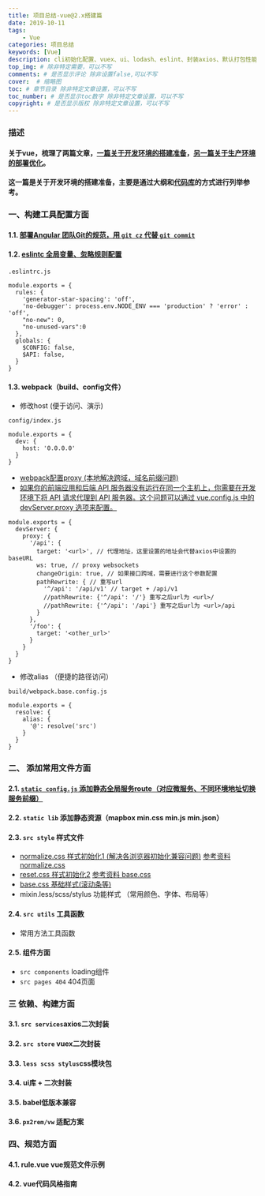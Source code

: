 ```yaml
---
title: 项目总结-vue@2.x搭建篇
date: 2019-10-11
tags: 
    - Vue
categories: 项目总结
keywords: [Vue]
description: cli初始化配置、vuex、ui、lodash、eslint、封装axios、默认打包性能优化、等组织规范
top_img: # 除非特定需要，可以不写
comments: # 是否显示评论 除非设置false,可以不写
cover:  # 缩略图
toc: # 章节目录 除非特定文章设置，可以不写
toc_number: # 是否显示toc数字 除非特定文章设置，可以不写
copyright: # 是否显示版权 除非特定文章设置，可以不写
---
```


### 描述
#### 关于vue，梳理了两篇文章，[一篇关于开发环境的搭建准备](https://lousanpang.github.io/2019/10/11/frontend/vue/project-construction/)，[另一篇关于生产环境的部署优化](https://lousanpang.github.io/2019/12/01/frontend/vue/project-optimization/)。

#### 这一篇是关于开发环境的搭建准备，主要是通过大纲和[代码库](https://github.com/LOUSANPANG/VueBuildTool)的方式进行列举参考。


### 一、构建工具配置方面
#### 1.1. [部署Angular 团队Git的规范，用 `git cz` 代替 `git commit`](https://lousanpang.github.io/2019/11/01/frontend/git/git/)

#### 1.2. [eslintc 全局变量、忽略规则配置](https://lousanpang.github.io/2018/07/05/other/use-eslint/)
```
.eslintrc.js

module.exports = {
  rules: {
    'generator-star-spacing': 'off',
    'no-debugger': process.env.NODE_ENV === 'production' ? 'error' : 'off',
    "no-new": 0,
    "no-unused-vars":0
  },
  globals: {
    $CONFIG: false,
    $API: false,
  }
}
```

#### 1.3. webpack（build、config文件）
<!-- - 构建工具打包图片、css路径问题 -->
- 修改host (便于访问、演示)
```
config/index.js

module.exports = {
  dev: {
    host: '0.0.0.0'
  }
}
```

- [webpack配置proxy (本地解决跨域，域名前缀问题)](https://webpack.docschina.org/configuration/dev-server/#devserverproxy)
- [如果你的前端应用和后端 API 服务器没有运行在同一个主机上，你需要在开发环境下将 API 请求代理到 API 服务器。这个问题可以通过 vue.config.js 中的 devServer.proxy 选项来配置。](https://cli.vuejs.org/zh/config/#devserver)
```
module.exports = {
  devServer: {
    proxy: {
      '/api': {
        target: '<url>', // 代理地址，这里设置的地址会代替axios中设置的baseURL
        ws: true, // proxy websockets
        changeOrigin: true, // 如果接口跨域，需要进行这个参数配置
        pathRewrite: { // 重写url
          '^/api': '/api/v1' // target + /api/v1
          //pathRewrite: {'^/api': '/'} 重写之后url为 <url>/
          //pathRewrite: {'^/api': '/api'} 重写之后url为 <url>/api
        }
      },
      '/foo': {
        target: '<other_url>'
      }
    }
  }
}
```

- 修改alias （便捷的路径访问）
```
build/webpack.base.config.js

module.exports = {
  resolve: {
    alias: {
      '@': resolve('src')
    }
  }
}
```


### 二、 添加常用文件方面
#### 2.1. [`static config.js` 添加静态全局服务route（对应微服务、不同环境地址切换服务前缀）](https://github.com/LOUSANPANG/VueBuildTool/tree/master/dev/static/config)

#### 2.2. `static lib` 添加静态资源（mapbox min.css min.js min.json）

#### 2.3. `src style` 样式文件
- [normalize.css 样式初始化1 (解决各浏览器初始化兼容问题)](https://github.com/LOUSANPANG/VueBuildTool/blob/master/dev/src/style/normalize.css) [参考资料 normalize.css](https://github.com/necolas/normalize.css)
- [reset.css 样式初始化2](https://github.com/LOUSANPANG/VueBuildTool/blob/master/dev/src/style/reset.css) [参考资料 base.css](https://github.com/kujian/simple-flexible/blob/master/base.css)
- [base.css 基础样式(滚动条等)](https://github.com/LOUSANPANG/VueBuildTool/blob/master/dev/src/style/base.css)
- mixin.less/scss/stylus 功能样式 （常用颜色、字体、布局等）

#### 2.4. `src utils` 工具函数
- 常用方法工具函数

#### 2.5. 组件方面
- `src components` loading组件
- `src pages 404` 404页面


### 三 依赖、构建方面
#### 3.1. `src services`axios二次封装

#### 3.2. `src store` vuex二次封装

#### 3.3. `less scss stylus`css模块包

#### 3.4. ui库 + 二次封装

#### 3.5. babel低版本兼容

#### 3.6. `px2rem/vw` 适配方案

### 四、规范方面
#### 4.1. rule.vue vue规范文件示例

#### 4.2. vue代码风格指南





<br>
<br>
<br>
